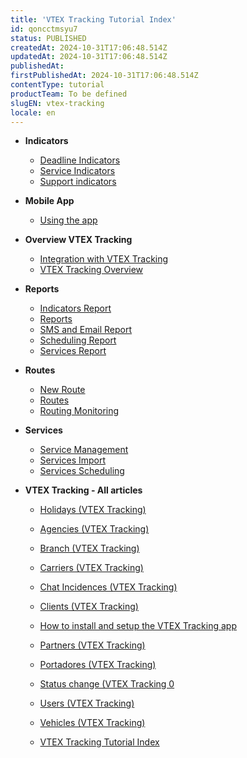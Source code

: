 ```yaml
---
title: 'VTEX Tracking Tutorial Index'
id: qoncctmsyu7
status: PUBLISHED
createdAt: 2024-10-31T17:06:48.514Z
updatedAt: 2024-10-31T17:06:48.514Z
publishedAt: 
firstPublishedAt: 2024-10-31T17:06:48.514Z
contentType: tutorial
productTeam: To be defined
slugEN: vtex-tracking
locale: en
---
```


- **Indicators**

  - [Deadline Indicators](en/docs/tutorial/deadline-indicators)
  - [Service Indicators](en/docs/tutorial/service-indicators)
  - [Support indicators](en/docs/tutorial/support-indicators)


- **Mobile App**

  - [Using the app](en/docs/tutorial/tutorial-vtex-tracking-mobile-app)


- **Overview VTEX Tracking**

  - [Integration with VTEX Tracking](en/docs/tutorial/integration-with-vtex-tracking)
  - [VTEX Tracking Overview](en/docs/tutorial/vtex-tracking-overview)


- **Reports**

  - [Indicators Report](en/docs/tutorial/indicators-report)
  - [Reports](en/docs/tutorial/reports)
  - [SMS and Email Report](en/docs/tutorial/sms-and-email-report)
  - [Scheduling Report](en/docs/tutorial/scheduling-report)
  - [Services Report](en/docs/tutorial/services-report)


- **Routes**

  - [New Route](en/docs/tutorial/new-route)
  - [Routes](en/docs/tutorial/routes)
  - [Routing Monitoring](en/docs/tutorial/routing-monitoring)


- **Services**

  - [Service Management](en/docs/tutorial/service-management)
  - [Services Import](en/docs/tutorial/services-import)
  - [Services Scheduling](en/docs/tutorial/services-scheduling)


- **VTEX Tracking - All articles**

  - [ Holidays (VTEX Tracking)](en/docs/tutorial/vtex-tracking-holidays)
  - [Agencies (VTEX Tracking)](en/docs/tutorial/vtex-tracking-agencies)
  - [Branch (VTEX Tracking)](en/docs/tutorial/vtex-tracking-branch)
  - [Carriers (VTEX Tracking)](en/docs/tutorial/vtex-tracking-carriers)
  - [Chat Incidences (VTEX Tracking)](en/docs/tutorial/vtex-tracking-chat-incidences)
  - [Clients (VTEX Tracking)](en/docs/tutorial/clientes-vtex-tracking)
  - [How to install and setup the VTEX Tracking app](en/docs/tutorial/how-to-install-and-setup-the-vtex-tracking-app-on-your-vtex-admin)
  - [Partners (VTEX Tracking)](en/docs/tutorial/vtex-tracking-partners)
  - [Portadores (VTEX Tracking)](en/docs/tutorial/portadores-vtex-tracking)
  - [Status change (VTEX Tracking 0](en/docs/tutorial/vtex-tracking-status-change)
  - [Users (VTEX Tracking)](en/docs/tutorial/usuarios-vtex-tracking)
  - [Vehicles (VTEX Tracking)](en/docs/tutorial/veiculos-vtex-tracking)


  - [VTEX Tracking Tutorial Index](en/docs/tutorial/index-en-tutorial-vtex-tracking)

